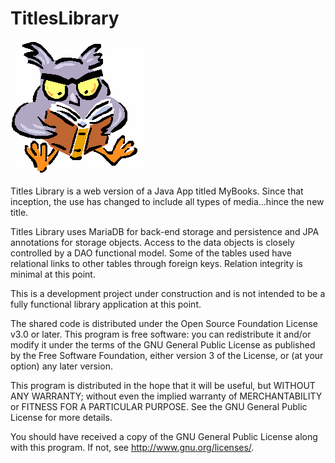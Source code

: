 # TitlesLibrary
![Bookowl.png](WebContent%2FImages%2FBookowl.png)

Titles Library is a web version of a Java App titled MyBooks. Since that inception, the use has changed
to include all types of media...hince the new title.

Titles Library uses MariaDB for back-end storage and persistence and JPA annotations for storage objects.
Access to the data objects is closely controlled by a DAO functional model. Some of the tables used have
relational links to other tables through foreign keys. Relation integrity is minimal at this point.

This is a development project under construction and is not intended to be a fully functional library
application at this point.

The shared code is distributed under the Open Source Foundation License v3.0 or later.
This program is free software: you can redistribute it and/or modify
it under the terms of the GNU General Public License as published by
the Free Software Foundation, either version 3 of the License, or
(at your option) any later version.
 
This program is distributed in the hope that it will be useful,
but WITHOUT ANY WARRANTY; without even the implied warranty of
MERCHANTABILITY or FITNESS FOR A PARTICULAR PURPOSE.  See the
GNU General Public License for more details.
 
You should have received a copy of the GNU General Public License
along with this program.  If not, see <http://www.gnu.org/licenses/>.
